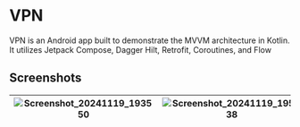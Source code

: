 # VPN 
VPN is an Android app built to demonstrate the MVVM architecture in Kotlin. It utilizes Jetpack Compose, Dagger Hilt, Retrofit, Coroutines, and Flow

## Screenshots
| ![Screenshot_20241119_193550](https://github.com/user-attachments/assets/a2ccfd41-24cf-4d3b-af0f-d1d327524f32) | ![Screenshot_20241119_195538](https://github.com/user-attachments/assets/e7c864fe-a41a-4bdf-acc6-56efd5c209c7) | ![Screenshot_20241119_195557](https://github.com/user-attachments/assets/e2e4bf17-9f4b-4d01-93d8-859caeee135d) |
| --- | --- | --- |
